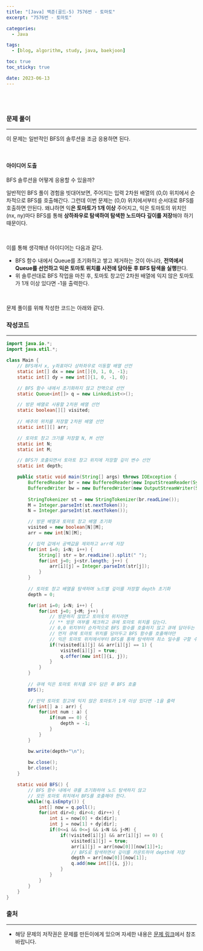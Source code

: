 ```yaml
---
title: "[Java] 백준(골드-5) 7576번 - 토마토"
excerpt: "7576번 - 토마토"

categories:
  - Java

tags:
  - [blog, algorithm, study, java, baekjoon]

toc: true
toc_sticky: true

date: 2023-06-13
---
```


<br><br>

### 문제 풀이

---

이 문제는 일반적인 BFS의 솔루션을 조금 응용하면 된다.

<br>

#### 아이디어 도출
BFS 솔루션을 어떻게 응용할 수 있을까?

일반적인 BFS 풀이 경험을 빗대어보면, 주어지는 입력 2차원 배열의 (0,0) 위치에서 순차적으로 BFS를 호출해간다. 그런데 이번 문제는 (0,0) 위치에서부터 순서대로 BFS를 호출하면 안된다. 왜냐하면 익**은 토마토가 1개 이상** 주어지고, 익은 토마토의 위치인 (nx, ny)마다 BFS를 통해 **상하좌우로 탐색하여 탐색한 노드마다 깊이를 저장**해야 하기 때문이다.

<br>

이를 통해 생각해낸 아이디어는 다음과 같다.

- BFS 함수 내에서 Queue를 초기화하고 쌓고 제거하는 것이 아니라, **전역에서 Queue를 선언하고 익은 토마토 위치를 사전에 담아둔 후 BFS 탐색을 실행**한다. 
- 위 솔루션대로 BFS 작업을 마친 후, 토마토 창고인 2차원 배열에 익지 않은 토마토가 1개 이상 있다면 -1을 출력한다.

<br>

문제 풀이를 위해 작성한 코드는 아래와 같다.

### 작성코드

---

```java
import java.io.*;
import java.util.*;

class Main {
    // BFS에서 x, y좌표마다 상하좌우로 이동할 배열 선언
    static int[] dx = new int[]{0, 1, 0, -1};
    static int[] dy = new int[]{1, 0, -1, 0};

    // BFS 함수 내에서 초기화하지 않고 전역으로 선언
    static Queue<int[]> q = new LinkedList<>();

    // 방문 배열로 사용할 2차원 배열 선언
    static boolean[][] visited;
    
    // 배추의 위치를 저장할 2차원 배열 선언
    static int[][] arr;

    // 토마토 창고 크기를 저장할 N, M 선언
    static int N;
    static int M;

    // BFS가 호출되면서 토마토 창고 위치에 저장할 깊이 변수 선언
    static int depth;

    public static void main(String[] args) throws IOException {
        BufferedReader br = new BufferedReader(new InputStreamReader(System.in));
        BufferedWriter bw = new BufferedWriter(new OutputStreamWriter(System.out));
        
        StringTokenizer st = new StringTokenizer(br.readLine());
        M = Integer.parseInt(st.nextToken());
        N = Integer.parseInt(st.nextToken());

        // 방문 배열과 토마토 창고 배열 초기화
        visited = new boolean[N][M];
        arr = new int[N][M];

        // 입력 값에서 공백값을 제외하고 arr에 저장
        for(int i=0; i<N; i++) {
            String[] str = br.readLine().split(" ");
            for(int j=0; j<str.length; j++) {
                arr[i][j] = Integer.parseInt(str[j]);
            }
        }
        
        // 토마토 창고 배열을 탐색하며 노드별 깊이를 저장할 depth 초기화
        depth = 0;

        for(int i=0; i<N; i++) {
            for(int j=0; j<M; j++) {
                // 방문하지 않았고 토마토의 위치라면
                // ** 방문 여부를 체크하고 큐에 토마토 위치를 담는다.
                // 0,0 위치부터 순차적으로 BFS 함수를 호출하지 않고 큐에 담아두는 이유는
                // 먼저 큐에 토마토 위치를 담아두고 BFS 함수를 호출해야만 
                // 익은 토마토 위치에서부터 BFS를 통해 탐색하며 최소 일수를 구할 수 있기 때문이다.
                if(!visited[i][j] && arr[i][j] == 1) {
                    visited[i][j] = true;
                    q.offer(new int[]{i, j});
                }
            }
        }
        
        // 큐에 익은 토마토 위치를 모두 담은 후 BFS 호출
        BFS();

        // 만약 토마토 창고에 익지 않은 토마토가 1개 이상 있다면 -1을 출력 
        for(int[] a : arr) {
            for(int num : a) {
                if(num == 0) {
                    depth = -1;
                }
            }
        }

        bw.write(depth+"\n");
        
        bw.close();
        br.close();
    }

    static void BFS() {
        // BFS 함수 내에서 큐를 초기화하여 노드 탐색하지 않고
        // 모든 토마토 위치에서 BFS를 호출해야 한다.
        while(!q.isEmpty()) {
            int[] now = q.poll();
            for(int dir=0; dir<4; dir++) {
                int i = now[0] + dx[dir];
                int j = now[1] + dy[dir];
                if(0<=i && 0<=j && i<N && j<M) {
                    if(!visited[i][j] && arr[i][j] == 0) {
                        visited[i][j] = true;
                        arr[i][j] = arr[now[0]][now[1]]+1;
                        // BFS로 탐색하면서 깊이를 카운트하여 depth에 저장
                        depth = arr[now[0]][now[1]];
                        q.add(new int[]{i, j});
                    }
                }
            }
        }
    }
}
```

### 출처

---

- 해당 문제의 저작권은 문제를 만든이에게 있으며 자세한 내용은 [문제 링크](https://www.acmicpc.net/problem/7576)에서 참조바랍니다.